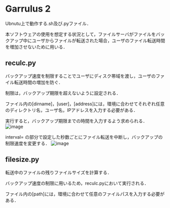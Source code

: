# Garrulus 2
Ubnutu上で動作する.sh及び.pyファイル．

本ソフトウェアの使用を想定する状況として，ファイルサーバがファイルをバックアップ中にユーザからファイルが転送された場合，ユーザのファイル転送時間を増加させないために用いる．

## reculc.py
バックアップ速度を制限することでユーザにディスク帯域を渡し，ユーザのファイル転送時間の増加を防ぐ．

制限は，バックアップ期限を超えないように設定される．

ファイル内の[dirname]，[user]，[address]には，環境に合わせてそれぞれ任意のディレクトリ名，ユーザ名，IPアドレスを入力する必要がある．

実行すると，バックアップ期限までの時間を入力するよう求められる．
![image](https://github.com/user-attachments/assets/48d3c9fb-1c80-4319-bf3b-ee96b921c074)

interval=
の部分で設定した秒数ごとにファイル転送を中断し，バックアップの制限速度を変更する．
![image](https://github.com/user-attachments/assets/604367c1-35d1-47e7-ab8e-351b06dea6e9)

## filesize.py
転送中のファイルの残りファイルサイズを計算する．

バックアップ速度の制限に用いるため，reculc.pyにおいて実行される．

ファイル内の[path]には，環境に合わせて任意のファイルパスを入力する必要がある．
